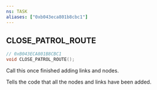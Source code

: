 ```yaml
---
ns: TASK
aliases: ["0xb043eca801b8cbc1"]
---
```

## CLOSE_PATROL_ROUTE

```c
// 0xB043ECA801B8CBC1
void CLOSE_PATROL_ROUTE();
```

Call this once finished adding links and nodes.

Tells the code that all the nodes and links have been added.

